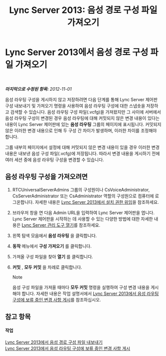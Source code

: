 ﻿---
title: 'Lync Server 2013: 음성 경로 구성 파일 가져오기'
TOCTitle: 음성 경로 구성 파일 가져오기
ms:assetid: 4bac05e5-ed8b-4f10-96b0-b8a65ff356ec
ms:mtpsurl: https://technet.microsoft.com/ko-kr/library/Gg398301(v=OCS.15)
ms:contentKeyID: 49303557
ms.date: 08/10/2015
mtps_version: v=OCS.15
ms.translationtype: HT
---

# Lync Server 2013에서 음성 경로 구성 파일 가져오기

 

_**마지막으로 수정된 항목:** 2012-11-01_

음성 라우팅 구성을 게시하지 않고 저장하려면 다음 단계를 통해 Lync Server 제어판 구성 내보내기 및 가져오기 명령을 사용하여 음성 라우팅 구성에 대한 스냅숏을 저장하고 검색할 수 있습니다. 음성 라우팅 구성 파일(.vcfg)을 가져왔지만 그 사이에 서버에서 음성 라우팅 구성이 변경된 경우 음성 라우팅에 대해 커밋되지 않은 변경 내용이 있다는 내용이 Lync Server 제어판에 있는 **음성 라우팅** 그룹의 페이지에 표시됩니다. 커밋되지 않은 이러한 변경 내용으로 인해 두 구성 간 차이가 발생하며, 이러한 차이를 조정해야 합니다.

그룹 내부의 페이지에서 설정에 대해 커밋되지 않은 변경 내용이 있을 경우 이러한 변경 내용은 내보낸 음성 구성 파일(.vcfg)에 저장됩니다. 따라서 변경 내용을 게시하기 전에 여러 세션 중에 음성 라우팅 구성을 변경할 수 있습니다.

## 음성 라우팅 구성을 가져오려면

1.  RTCUniversalServerAdmins 그룹의 구성원이나 CsVoiceAdministrator, CsServerAdministrator 또는 CsAdministrator 역할의 구성원으로 컴퓨터에 로그온합니다. 자세한 내용은 [Lync Server 2013에서 설치 권한 위임](lync-server-2013-delegate-setup-permissions.md)을 참조하세요.

2.  브라우저 창을 연 다음 Admin URL을 입력하여 Lync Server 제어판을 엽니다. Lync Server 제어판을 시작하는 데 사용할 수 있는 다양한 방법에 대한 자세한 내용은 [Lync Server 관리 도구 열기](lync-server-2013-open-lync-server-administrative-tools.md)를 참조하세요.

3.  왼쪽 탐색 모음에서 **음성 라우팅** 을 클릭합니다.

4.  **동작** 메뉴에서 **구성 가져오기** 를 클릭합니다.

5.  가져올 구성 파일을 찾아 **열기** 를 클릭합니다.

6.  **커밋** , **모두 커밋** 을 차례로 클릭합니다.
    

    > [!NOTE]
    > 음성 구성 파일을 가져올 때마다 <STRONG>모두 커밋</STRONG> 명령을 실행하여 구성 변경 내용을 게시해야 합니다. 자세한 내용은 작업 설명서에서 <A href="lync-server-2013-publish-pending-changes-to-the-voice-routing-configuration.md">Lync Server 2013에서 음성 라우팅 구성에 보류 중인 변경 사항 게시</A>를 참조하십시오.



## 참고 항목

#### 작업

[Lync Server 2013에서 음성 경로 구성 파일 내보내기](lync-server-2013-export-a-voice-route-configuration-file.md)  
[Lync Server 2013에서 음성 라우팅 구성에 보류 중인 변경 사항 게시](lync-server-2013-publish-pending-changes-to-the-voice-routing-configuration.md)

